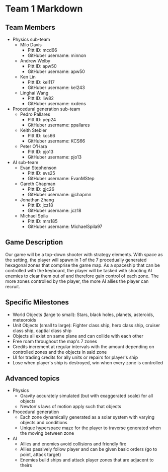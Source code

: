 # Team 1 Markdown

## Team Members
* Physics sub-team
	* Milo Davis
		* Pitt ID: mcd66
		* GitHuber username: minnon
	* Andrew Welby
		* Pitt ID: apw50
		* GitHuber username: apw50
	* Ken Lin
		* Pitt ID: kel117
		* GitHuber username: kel243
	* Linghai Wang
		* Pitt ID: liw82
		* GitHuber username: nxdens
* Procedural generation sub-team
	* Pedro Pallares
		* Pitt ID: pep24
		* GitHuber username: ppallares
	* Keith Stebler
		* Pitt ID: kcs66
		* GitHuber username: KCS66
	* Peter O'Hara
		* Pitt ID: pjo13
		* GitHuber username: pjo13
* AI sub-team
	* Evan Stephenson
		* Pitt ID: evs25
		* GitHuber username: EvanMStep
	* Gareth Chapman
		* Pitt ID: gjc26
		* GitHuber username: gjchapmn
	* Jonathan Zhang
		* Pitt ID: jcz18
		* GitHuber username: jcz18
	* Michael Spila
		* Pitt ID: mrs185
		* GitHuber username: MichaelSpila97
## Game Description

Our game will be a top-down shooter with strategy elements. With space as the setting, the player will spawn in 1 of the 7 procedually generated hexagonal zones that comprise the game map. As a spaceship that can be controlled with the keyboard, the player will be tasked with shooting AI enemies to clear them out of and therefore gain control of each zone. The more zones controlled by the player, the more AI allies the player can recruit.


## Specific Milestones

* World Objects (large to small): Stars, black holes, planets, asteroids, meteoroids 
* Unit Objects (small to large): Fighter class ship, hero class ship, cruiser class ship, captial class ship
* Objects all exist on same plane and can collide with each other
* Free roam throughout the map's 7 zones
* Credits increment at regular intervals with the amount depending on controlled zones and the objects in said zone
* UI for trading credits for ally units or repairs for player's ship
* Lose when player's ship is destroyed, win when every zone is controlled

## Advanced topics

* Physics
	* Gravity accurately simulated (but with exaggerated scale) for all objects	
	* Newton's laws of motion apply such that objects
* Procedural generation
	* Each zone dynamically generated as a solar system with varying objects and conditions
	* Unique hyperspace maze for the player to traverse generated when the moving between zone
* AI
	* Allies and enemies avoid collisions and friendly fire
	* Allies passively follow player and can be given basic orders (go to point, attack target)
	* Enemies build ships and attack player zones that are adjacent to theirs
